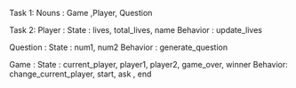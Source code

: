 Task 1:
Nouns : Game ,Player, Question

Task 2:
Player :
    State : lives, total_lives, name
    Behavior : update_lives  

Question :
    State : num1,  num2
    Behavior : generate_question

Game :
      State : current_player, player1, player2, game_over, winner
      Behavior: change_current_player, start, ask , end
